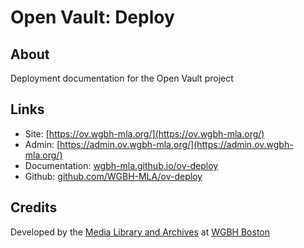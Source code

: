 # Open Vault: Deploy

## About

Deployment documentation for the Open Vault project

## Links

- Site: [https://ov.wgbh-mla.org/](https://ov.wgbh-mla.org/)
- Admin: [https://admin.ov.wgbh-mla.org/](https://admin.ov.wgbh-mla.org/)
- Documentation: [wgbh-mla.github.io/ov-deploy](https://wgbh-mla.github.io/ov-deploy/)
- Github: [github.com/WGBH-MLA/ov-deploy](https://github.com/WGBH-MLA/ov-deploy)

## Credits

Developed by the [Media Library and Archives](https://www.wgbh.org/foundation/what-we-do/media-library-and-archives) at [WGBH Boston](https://wgbh.org)
